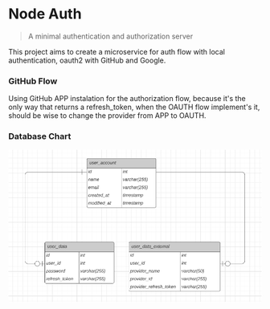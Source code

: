 # Node Auth

> A minimal authentication and authorization server

This project aims to create a microservice for auth flow with local authentication, oauth2 with GitHub and Google.

### GitHub Flow

Using GitHub APP instalation for the authorization flow, because it's the only way that returns
a refresh_token, when the OAUTH flow implement's it, should be wise to change the provider from APP to OAUTH.

### Database Chart

![Database Chart](.github/database-chart.png)

